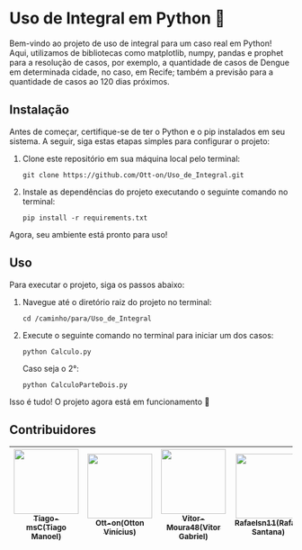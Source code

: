 # Uso de Integral em Python 🐍

Bem-vindo ao projeto de uso de integral para um caso real em Python!
Aqui, utilizamos de bibliotecas como matplotlib, numpy, pandas e prophet para a resolução de casos, por exemplo, a quantidade de casos de Dengue em determinada cidade, no caso, em Recife; também a previsão para a quantidade de casos ao 120 dias próximos. 

## Instalação

Antes de começar, certifique-se de ter o Python e o pip instalados em seu sistema. A seguir, siga estas etapas simples para configurar o projeto:

1. Clone este repositório em sua máquina local pelo terminal:

   ```
   git clone https://github.com/Ott-on/Uso_de_Integral.git
   ```
   
2. Instale as dependências do projeto executando o seguinte comando no terminal:

   ```
   pip install -r requirements.txt
   ```

Agora, seu ambiente está pronto para uso!

## Uso

Para executar o projeto, siga os passos abaixo:

1. Navegue até o diretório raiz do projeto no terminal:

   ```
   cd /caminho/para/Uso_de_Integral
   ```

2. Execute o seguinte comando no terminal para iniciar um dos casos:

   ```
   python Calculo.py
   ```
   Caso seja o 2°:
   ```
   python CalculoParteDois.py
   ```

Isso é tudo! O projeto agora está em funcionamento 🚀

## Contribuidores
| [<img loading="lazy" src="https://avatars.githubusercontent.com/u/91148044?v=4" width=115><br><sub>Tiago-msC(Tiago Manoel)</sub>](https://github.com/Tiago-msC) |  [<img loading="lazy" src="https://avatars.githubusercontent.com/u/134803634?v=4" width=115><br><sub>Ott-on(Otton Vinícius)</sub>](https://github.com/Ott-on) | [<img loading="lazy" src="https://avatars.githubusercontent.com/u/90641243?v=4" width=115><br><sub>Vitor-Moura48(Vitor Gabriel)</sub>](https://github.com/Vitor-Moura48) | [<img loading="lazy" src="https://avatars.githubusercontent.com/u/140290416?v=4" width=115><br><sub>Rafaelsn11(Rafael Santana)</sub>](https://github.com/Rafaelsn11) |
| :---: | :---: | :---: | :---: | 
